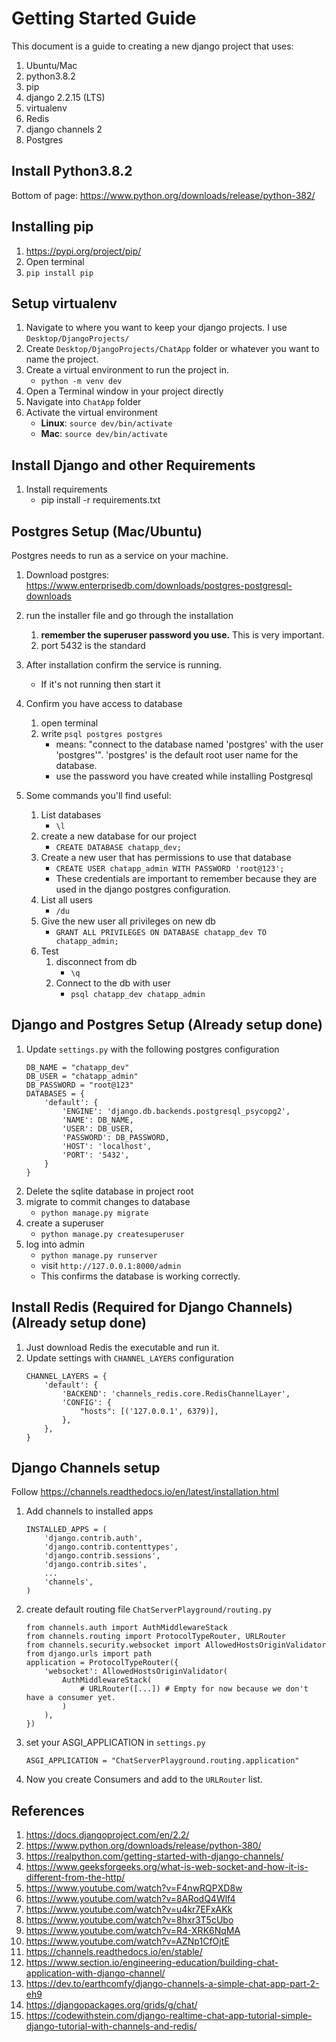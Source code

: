 # Getting Started Guide 
This document is a guide to creating a new django project that uses:
1. Ubuntu/Mac
2. python3.8.2
3. pip
4. django 2.2.15 (LTS)
5. virtualenv
6. Redis
7. django channels 2
8. Postgres

## Install Python3.8.2
Bottom of page: https://www.python.org/downloads/release/python-382/

## Installing pip
1. https://pypi.org/project/pip/
2. Open terminal
3. `pip install pip`

## Setup virtualenv
1. Navigate to where you want to keep your django projects. I use `Desktop/DjangoProjects/`
2. Create `Desktop/DjangoProjects/ChatApp` folder or whatever you want to name the project.
3. Create a virtual environment to run the project in.
	- `python -m venv dev`
4. Open a Terminal window in your project directly
5. Navigate into `ChatApp` folder
6. Activate the virtual environment
	- **Linux**: `source dev/bin/activate`
	- **Mac**: `source dev/bin/activate`


## Install Django and other Requirements
1. Install requirements
	- pip install -r requirements.txt


## Postgres Setup (Mac/Ubuntu)
Postgres needs to run as a service on your machine. 
1. Download postgres: https://www.enterprisedb.com/downloads/postgres-postgresql-downloads

2. run the installer file and go through the installation
	1. **remember the superuser password you use.** This is very important.
	2. port 5432 is the standard
3. After installation confirm the service is running.
	- If it's not running then start it
4. Confirm you have access to database
	1. open terminal
	2. write `psql postgres postgres`
		- means: "connect to the database named 'postgres' with the user 'postgres'". 'postgres' is the default root user name for the database.
		- use the password you have created while installing Postgresql
5. Some commands you'll find useful:
	1. List databases
		- `\l`
	2. create a new database for our project
		- `CREATE DATABASE chatapp_dev;`
	3. Create a new user that has permissions to use that database
		- `CREATE USER chatapp_admin WITH PASSWORD 'root@123';`
		- These credentials are important to remember because they are used in the django postgres configuration.
	4. List all users
		- `/du`
	5. Give the new user all privileges on new db
		- `GRANT ALL PRIVILEGES ON DATABASE chatapp_dev TO chatapp_admin;`
	6. Test
		1. disconnect from db
			- `\q`
		2. Connect to the db with user
			- `psql chatapp_dev chatapp_admin`


## Django and Postgres Setup (Already setup done)

1. Update `settings.py` with the following postgres configuration
	```
	DB_NAME = "chatapp_dev"
	DB_USER = "chatapp_admin"
	DB_PASSWORD = "root@123"
	DATABASES = {
	    'default': {
	        'ENGINE': 'django.db.backends.postgresql_psycopg2',
	        'NAME': DB_NAME,
	        'USER': DB_USER,
	        'PASSWORD': DB_PASSWORD,
	        'HOST': 'localhost',
	        'PORT': '5432',
	    }
	}
	```
2. Delete the sqlite database in project root
3. migrate to commit changes to database
	- `python manage.py migrate`
4. create a superuser
	- `python manage.py createsuperuser`
5. log into admin
	- `python manage.py runserver`
	- visit `http://127.0.0.1:8000/admin`
	- This confirms the database is working correctly.


## Install Redis (Required for Django Channels)(Already setup done)
1. Just download Redis the executable and run it.
2. Update settings with `CHANNEL_LAYERS` configuration
	```
	CHANNEL_LAYERS = {
	    'default': {
	        'BACKEND': 'channels_redis.core.RedisChannelLayer',
	        'CONFIG': {
	            "hosts": [('127.0.0.1', 6379)],
	        },
	    },
	}
	```


## Django Channels setup
Follow https://channels.readthedocs.io/en/latest/installation.html
1. Add channels to installed apps
	```
	INSTALLED_APPS = (
	    'django.contrib.auth',
	    'django.contrib.contenttypes',
	    'django.contrib.sessions',
	    'django.contrib.sites',
	    ...
	    'channels',
	)
	```
2. create default routing file `ChatServerPlayground/routing.py`
	```
	from channels.auth import AuthMiddlewareStack
	from channels.routing import ProtocolTypeRouter, URLRouter
	from channels.security.websocket import AllowedHostsOriginValidator
	from django.urls import path
	application = ProtocolTypeRouter({
		'websocket': AllowedHostsOriginValidator(
			AuthMiddlewareStack(
				# URLRouter([...]) # Empty for now because we don't have a consumer yet.
			)
		),
	})
	```

3. set your ASGI_APPLICATION in `settings.py`
	```
	ASGI_APPLICATION = "ChatServerPlayground.routing.application"
	```
4. Now you create Consumers and add to the `URLRouter` list.

## References
1. https://docs.djangoproject.com/en/2.2/
2. https://www.python.org/downloads/release/python-380/
3. https://realpython.com/getting-started-with-django-channels/
4. https://www.geeksforgeeks.org/what-is-web-socket-and-how-it-is-different-from-the-http/
5. https://www.youtube.com/watch?v=F4nwRQPXD8w
6. https://www.youtube.com/watch?v=8ARodQ4Wlf4
7. https://www.youtube.com/watch?v=u4kr7EFxAKk
8. https://www.youtube.com/watch?v=8hxr3T5cUbo
9. https://www.youtube.com/watch?v=R4-XRK6NqMA
10. https://www.youtube.com/watch?v=AZNp1CfOjtE
11. https://channels.readthedocs.io/en/stable/
12. https://www.section.io/engineering-education/building-chat-application-with-django-channel/
13. https://dev.to/earthcomfy/django-channels-a-simple-chat-app-part-2-eh9
14. https://djangopackages.org/grids/g/chat/
15. https://codewithstein.com/django-realtime-chat-app-tutorial-simple-django-tutorial-with-channels-and-redis/
